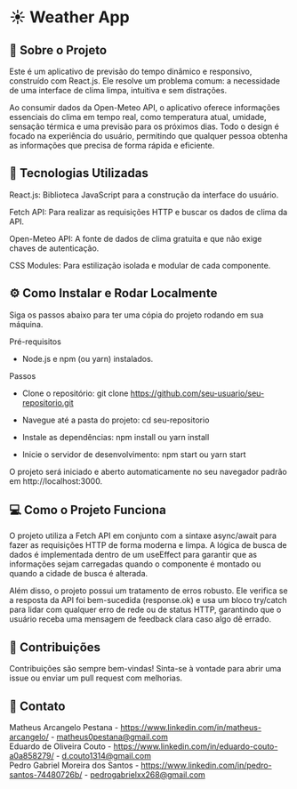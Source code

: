 # ☀️ Weather App

## 📝 Sobre o Projeto
Este é um aplicativo de previsão do tempo dinâmico e responsivo, construído com React.js. Ele resolve um problema comum: a necessidade de uma interface de clima limpa, intuitiva e sem distrações.

Ao consumir dados da Open-Meteo API, o aplicativo oferece informações essenciais do clima em tempo real, como temperatura atual, umidade, sensação térmica e uma previsão para os próximos dias. Todo o design é focado na experiência do usuário, permitindo que qualquer pessoa obtenha as informações que precisa de forma rápida e eficiente.

## 🚀 Tecnologias Utilizadas
React.js: Biblioteca JavaScript para a construção da interface do usuário.

Fetch API: Para realizar as requisições HTTP e buscar os dados de clima da API.

Open-Meteo API: A fonte de dados de clima gratuita e que não exige chaves de autenticação.

CSS Modules: Para estilização isolada e modular de cada componente.

## ⚙️ Como Instalar e Rodar Localmente
Siga os passos abaixo para ter uma cópia do projeto rodando em sua máquina.

Pré-requisitos
- Node.js e npm (ou yarn) instalados.

Passos
- Clone o repositório:
git clone https://github.com/seu-usuario/seu-repositorio.git

- Navegue até a pasta do projeto:
cd seu-repositorio

- Instale as dependências:
npm install
ou
yarn install

- Inicie o servidor de desenvolvimento:
npm start
ou
yarn start

O projeto será iniciado e aberto automaticamente no seu navegador padrão em http://localhost:3000.

## 💻 Como o Projeto Funciona
O projeto utiliza a Fetch API em conjunto com a sintaxe async/await para fazer as requisições HTTP de forma moderna e limpa. A lógica de busca de dados é implementada dentro de um useEffect para garantir que as informações sejam carregadas quando o componente é montado ou quando a cidade de busca é alterada.

Além disso, o projeto possui um tratamento de erros robusto. Ele verifica se a resposta da API foi bem-sucedida (response.ok) e usa um bloco try/catch para lidar com qualquer erro de rede ou de status HTTP, garantindo que o usuário receba uma mensagem de feedback clara caso algo dê errado.

## 🤝 Contribuições
Contribuições são sempre bem-vindas! Sinta-se à vontade para abrir uma issue ou enviar um pull request com melhorias.

## 📧 Contato
Matheus Arcangelo Pestana - https://www.linkedin.com/in/matheus-arcangelo/ - matheus0pestana@gmail.com  
Eduardo de Oliveira Couto - https://www.linkedin.com/in/eduardo-couto-a0a858279/ - d.couto1314@gmail.com  
Pedro Gabriel Moreira dos Santos - https://www.linkedin.com/in/pedro-santos-74480726b/ - pedrogabrielxx268@gmail.com
